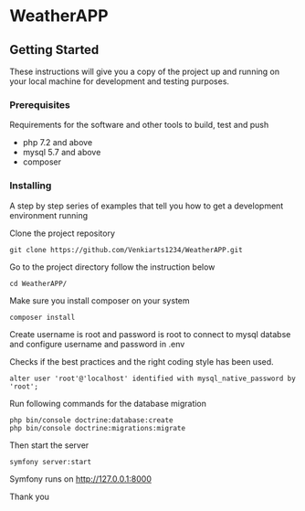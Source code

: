 # WeatherAPP

## Getting Started

These instructions will give you a copy of the project up and running on
your local machine for development and testing purposes.

### Prerequisites

Requirements for the software and other tools to build, test and push 
- php 7.2 and above
- mysql 5.7 and above
- composer

### Installing

A step by step series of examples that tell you how to get a development
environment running

Clone the project repository

    git clone https://github.com/Venkiarts1234/WeatherAPP.git

Go to the project directory follow the instruction below

    cd WeatherAPP/


Make sure you install composer on your system

    composer install

Create username is root and password is root to connect to mysql databse and configure username and password in .env

Checks if the best practices and the right coding style has been used.

    alter user 'root'@'localhost' identified with mysql_native_password by 'root';
   
Run following commands for the database migration

    php bin/console doctrine:database:create
    php bin/console doctrine:migrations:migrate
   
Then start the server

    symfony server:start
   
Symfony runs on http://127.0.0.1:8000

Thank you

